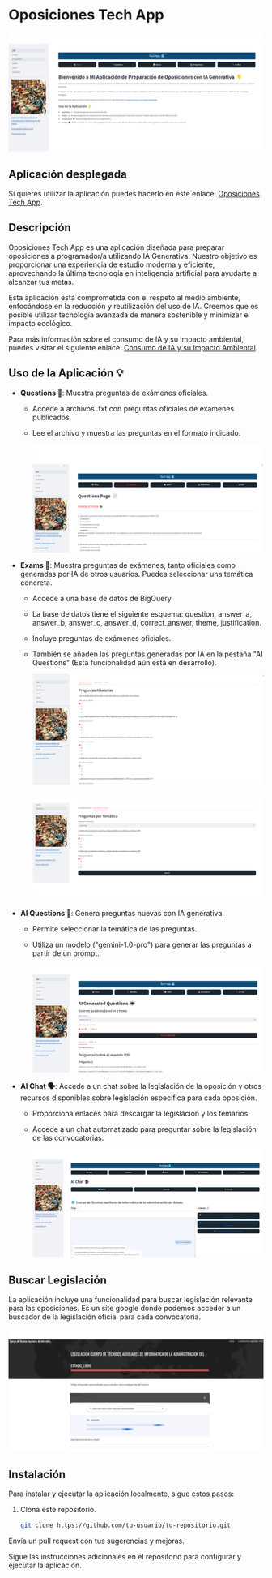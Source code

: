 # Oposiciones Tech App

![Home Page](Images/home_page.png)


## Aplicación desplegada

Si quieres utilizar la aplicación puedes hacerlo en este enlace: [Oposiciones Tech App](https://oposiciones-streamlit-app-qrn7dlmeia-uk.a.run.app/).

## Descripción

Oposiciones Tech App es una aplicación diseñada para preparar oposiciones a programador/a utilizando IA Generativa. Nuestro objetivo es proporcionar una experiencia de estudio moderna y eficiente, aprovechando la última tecnología en inteligencia artificial para ayudarte a alcanzar tus metas.

Esta aplicación está comprometida con el respeto al medio ambiente, enfocándose en la reducción y reutilización del uso de IA. Creemos que es posible utilizar tecnología avanzada de manera sostenible y minimizar el impacto ecológico.

Para más información sobre el consumo de IA y su impacto ambiental, puedes visitar el siguiente enlace: [Consumo de IA y su Impacto Ambiental](https://earth.org/the-green-dilemma-can-ai-fulfil-its-potential-without-harming-the-environment/).

## Uso de la Aplicación 💡

- **Questions 📄**: Muestra preguntas de exámenes oficiales. 
  - Accede a archivos .txt con preguntas oficiales de exámenes publicados. 
  - Lee el archivo y muestra las preguntas en el formato indicado.
  
      ![Questions Page](Images/questions_page.png)
  
- **Exams 📝**: Muestra preguntas de exámenes, tanto oficiales como generadas por IA de otros usuarios. Puedes seleccionar una temática concreta.
  - Accede a una base de datos de BigQuery.
  - La base de datos tiene el siguiente esquema: question, answer_a, answer_b, answer_c, answer_d, correct_answer, theme, justification. 
  - Incluye preguntas de exámenes oficiales. 
  - También se añaden las preguntas generadas por IA en la pestaña "AI Questions" (Esta funcionalidad aún está en desarrollo).

    ![Exams Page](Images/exams_page.png)
  
    ![Exams Page Aleatorias](Images/exams_page_aleatorias.png)
  
- **AI Questions 🤖**: Genera preguntas nuevas con IA generativa.
  - Permite seleccionar la temática de las preguntas.
  - Utiliza un modelo ("gemini-1.0-pro") para generar las preguntas a partir de un prompt.

    ![AI Questions](Images/ai_questions.png)
  
- **AI Chat 🗣️**: Accede a un chat sobre la legislación de la oposición y otros recursos disponibles sobre legislación específica para cada oposición.
  - Proporciona enlaces para descargar la legislación y los temarios.
  - Accede a un chat automatizado para preguntar sobre la legislación de las convocatorias.
  
    ![AI Chat](Images/ai_chat.png)
  
## Buscar Legislación

La aplicación incluye una funcionalidad para buscar legislación relevante para las oposiciones.
Es un site google donde podemos acceder a un buscador de la legislación oficial para cada convocatoria.

![Search Page](Images/search_page.png)

## Instalación

Para instalar y ejecutar la aplicación localmente, sigue estos pasos:

1. Clona este repositorio.
   ```bash
   git clone https://github.com/tu-usuario/tu-repositorio.git
Envía un pull request con tus sugerencias y mejoras.

Sigue las instrucciones adicionales en el repositorio para configurar y ejecutar la aplicación.